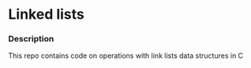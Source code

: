 # Linked lists
### Description
This repo contains code on operations with link lists data structures in C
